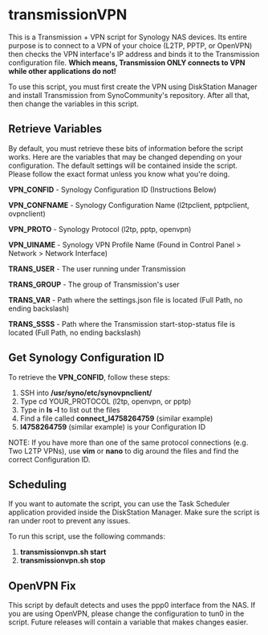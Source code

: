 transmissionVPN
================

This is a Transmission + VPN script for Synology NAS devices. Its entire purpose is to connect to a VPN of your choice (L2TP, PPTP, or OpenVPN) then checks the VPN interface's IP address and binds it to the Transmission configuration file. __Which means, Transmission ONLY connects to VPN while other applications do not!__

To use this script, you must first create the VPN using DiskStation Manager and install Transmission from SynoCommunity's repository. After all that, then change the variables in this script.

## Retrieve Variables
By default, you must retrieve these bits of information before the script works. Here are the variables that may be changed depending on your configuration. The default settings will be contained inside the script. Please follow the exact format unless you know what you're doing.

__VPN_CONFID__ - Synology Configuration ID (Instructions Below)

__VPN_CONFNAME__ - Synology Configuration Name (l2tpclient, pptpclient, ovpnclient)

__VPN_PROTO__ - Synology Protocol (l2tp, pptp, openvpn)

__VPN_UINAME__ - Synology VPN Profile Name (Found in Control Panel > Network > Network Interface)

__TRANS_USER__ - The user running under Transmission

__TRANS_GROUP__ - The group of Transmission's user

__TRANS_VAR__ - Path where the settings.json file is located (Full Path, no ending backslash)

__TRANS_SSSS__ - Path where the Transmission start-stop-status file is located (Full Path, no ending backslash)

## Get Synology Configuration ID
To retrieve the __VPN_CONFID__, follow these steps:

1. SSH into __/usr/syno/etc/synovpnclient/__
2. Type cd YOUR_PROTOCOL (l2tp, openvpn, or pptp)
3. Type in __ls -l__ to list out the files
4. Find a file called __connect_l4758264759__ (similar example)
5. __l4758264759__ (similar example) is your Configuration ID

NOTE: If you have more than one of the same protocol connections (e.g. Two L2TP VPNs), use __vim__ or __nano__ to dig around the files and find the correct Configuration ID.

## Scheduling
If you want to automate the script, you can use the Task Scheduler application provided inside the DiskStation Manager. Make sure the script is ran under root to prevent any issues.

To run this script, use the following commands:

1. __transmissionvpn.sh start__
2. __transmissionvpn.sh stop__

## OpenVPN Fix
This script by default detects and uses the ppp0 interface from the NAS. If you are using OpenVPN, please change the configuration to tun0 in the script. Future releases will contain a variable that makes changes easier.
